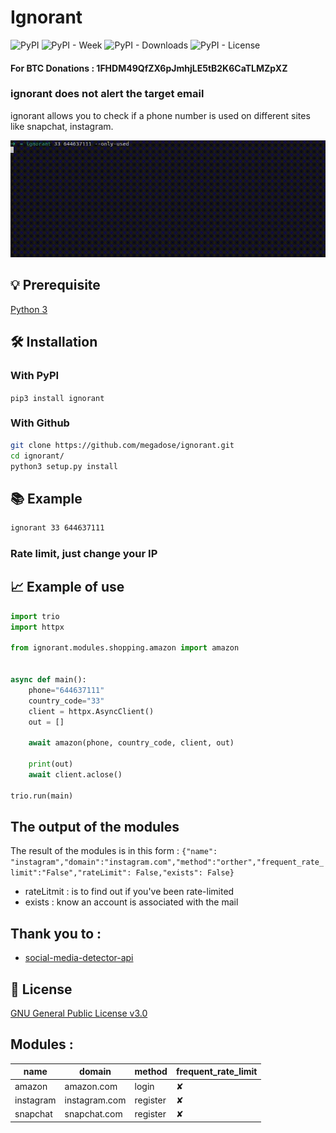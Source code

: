 # Ignorant
![PyPI](https://img.shields.io/pypi/v/ignorant) ![PyPI - Week](https://img.shields.io/pypi/dw/ignorant) ![PyPI - Downloads](https://static.pepy.tech/badge/ignorant) ![PyPI - License](https://img.shields.io/pypi/l/ignorant)
#### For BTC Donations : 1FHDM49QfZX6pJmhjLE5tB2K6CaTLMZpXZ
### ignorant does not alert the target email
ignorant allows you to check if a phone number is used on different sites like snapchat, instagram.

![](https://github.com/megadose/gif-demo/raw/master/ignorant-demo.gif)
## 💡 Prerequisite
[Python 3](https://www.python.org/downloads/release/python-370/)

## 🛠️ Installation
### With PyPI

```pip3 install ignorant```

### With Github

```bash
git clone https://github.com/megadose/ignorant.git
cd ignorant/
python3 setup.py install
```

## 📚 Example

```bash
ignorant 33 644637111
```


### Rate limit, just change your IP

## 📈 Example of use

```python
import trio
import httpx

from ignorant.modules.shopping.amazon import amazon


async def main():
    phone="644637111"
    country_code="33"
    client = httpx.AsyncClient()
    out = []

    await amazon(phone, country_code, client, out)

    print(out)
    await client.aclose()

trio.run(main)
```


## The output of the modules
The result of the modules is in this form : ```{"name": "instagram","domain":"instagram.com","method":"orther","frequent_rate_limit":"False","rateLimit": False,"exists": False}```
- rateLitmit : is to find out if you've been rate-limited
- exists : know an account is associated with the mail

## Thank you to :
- [social-media-detector-api](https://github.com/yazeed44/social-media-detector-api)

## 📝 License

[GNU General Public License v3.0](https://www.gnu.org/licenses/gpl-3.0.fr.html)

## Modules :
| name                | domain                                 | method            | frequent_rate_limit |
| ------------------- | -------------------------------------- | ----------------- | ------------------- |
| amazon              | amazon.com                             | login             |     ✘               |
| instagram           | instagram.com                          | register          |     ✘               |
| snapchat            | snapchat.com                           | register          |     ✘               |
